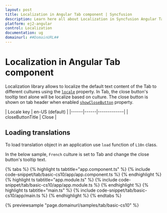 ```yaml
---
layout: post
title: Localization in Angular Tab component | Syncfusion
description: Learn here all about Localization in Syncfusion Angular Tab component of Syncfusion Essential JS 2 and more.
platform: ej2-angular
control: Localization 
documentation: ug
domainurl: ##DomainURL##
---
```


# Localization in Angular Tab component

Localization library allows to localize the default text content of the Tab to different cultures using the [`locale`](https://ej2.syncfusion.com/angular/documentation/api/tab#locale) property. In Tab, the close button's tooltip text alone will be localize based on culture.  The close button is shown on tab header when enabled [`showCloseButton`](https://ej2.syncfusion.com/angular/documentation/api/tab#showclosebutton) property.

| Locale key | en-US (default)  |
|------|------|-------------|
| closeButtonTitle |  Close |

## Loading translations

To load translation object in an application use `load` function of `L10n` class.

In the below sample, `French` culture is set to Tab and change the close button's tooltip
text.

{% tabs %}
{% highlight ts tabtitle="app.component.ts" %}
{% include code-snippet/tab/basic-cs10/app/app.component.ts %}
{% endhighlight %}
{% highlight ts tabtitle="app.module.ts" %}
{% include code-snippet/tab/basic-cs10/app/app.module.ts %}
{% endhighlight %}
{% highlight ts tabtitle="main.ts" %}
{% include code-snippet/tab/basic-cs10/app/main.ts %}
{% endhighlight %}
{% endtabs %}
  
{% previewsample "page.domainurl/samples/tab/basic-cs10" %}
